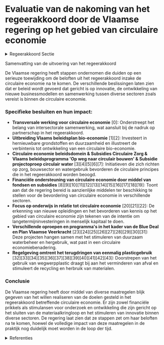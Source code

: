 # Evaluatie van de nakoming van het regeerakkoord door de Vlaamse regering op het gebied van circulaire economie

<details>
        <summary>Regeerakkoord Sectie </summary>
        <p>2.4.1 Visie We streven naar een maximale circulaire economie om zo beter in onze behoeften aan grondstoffen en water te kunnen voorzien en ons welzijn te maximaliseren met een kleinere ecolo-gische voetafdruk. We leggen daarbij sterk nadruk op partnerschap tussen bedrijven, kennisinstel-lingen, middenveld en overheden en bieden voldoende ruimte voor experimenten. Circulaire economie biedt onze bedrijven kansen voor innovatie via de ontwikkeling van nieuwe businessmodellen, producten die beter recycleer-baar, herbruikbaar en herstelbaar zijn, nieuwe partnerschappen onder meer voor uitwisseling van grondstoffen en energie, … Dit laat hen toe beter tegemoet te komen aan de behoeften van zowel hun klanten als de maatschappij en om het verschil te maken met (buitenlandse) concurrenten. </p>
        </details> 

Samenvatting van de uitvoering van het regeerakkoord

De Vlaamse regering heeft stappen ondernomen die duiden op een serieuze toewijding om de beloften uit het regeerakkoord inzake de circulaire economie na te komen. De verschillende beslissingen laten zien dat er beleid wordt gevoerd dat gericht is op innovatie, de ontwikkeling van nieuwe businessmodellen en samenwerking tussen diverse sectoren zoals vereist is binnen de circulaire economie.

### Specifieke besluiten en hun impact:

- **Transversale werking voor circulaire economie** \[0\]: Onderstreept het belang van intersectorale samenwerking, wat aansluit bij de nadruk op partnerschap in het regeerakkoord.
- **Uitbreiding Vlaams beleidsplan bio-economie** \[1\]\[2\]: Investeert in hernieuwbare grondstoffen en duurzaamheid en illustreert de verbintenis tot ontwikkeling van een circulaire bio-economie.
- **Circulaire economie beleidsdomein & Subsidies Circulaire Zorg & Vlaams beleidsprogramma 'Op weg naar circulair bouwen' & Subsidie projectoproep circulair water** \[3\]\[4\]\[5\]\[6\]\[7\]: Initiatieven die zich richten op zorg, bouwsector en watergebruik bevorderen de circulaire principes die in het regeerakkoord worden beoogd.
- **Financiële ondersteuning van circulaire economie door middel van fondsen en subsidies** \[8\]\[9\]\[10\]\[11\]\[12\]\[13\]\[14\]\[15\]\[16\]\[17\]\[18\]\[19\]: Toont aan dat de regering bereid is aanzienlijke middelen ter beschikking te stellen voor de bevordering van circulaire economie in verschillende sectoren.
- **Focus op onderwijs in relatie tot circulaire economie** \[20\]\[21\]\[22\]: De erkenning van nieuwe opleidingen en het bevorderen van kennis op het gebied van circulaire economie zijn tekenen van de intentie om langetermijninvesteringen in menselijk kapitaal te doen.
- **Verschillende oproepen en programma's in het kader van de Blue Deal en Plan Vlaamse Veerkracht** \[23\]\[24\]\[25\]\[26\]\[27\]\[28\]\[29\]\[30\]\[31\]: Deze projecten hangen samen met het stimuleren van duurzaam waterbeheer en hergebruik, wat past in een circulaire economiebenadering.
- **Regelgeving omtrent het terugdringen van eenmalig plasticgebruik** \[32\]\[33\]\[34\]\[35\]\[36\]\[37\]\[38\]\[39\]\[40\]\[41\]\[42\]\[43\]: Doorstrepen van het gebruik van wegwerpplastic draagt bij aan het verminderen van afval en stimuleert de recycling en herbruik van materialen.

### Conclusie

De Vlaamse regering heeft door middel van diverse maatregelen blijk gegeven van het willen realiseren van de doelen gesteld in het regeerakkoord betreffende circulaire economie. Er zijn zowel financiële prikkels als stimulansen voor onderzoek en ontwikkeling die zijn gericht op het sluiten van de materiaalkringloop en het stimuleren van innovatie binnen diverse sectoren. De regering laat zien dat ze stappen zet om haar beloften na te komen, hoewel de volledige impact van deze maatregelen in de praktijk nog duidelijk moet worden in de loop der tijd.

<details>
        <summary> Referenties</summary>
        **[\[0\]]** : **(2020-07-10)**  

**[\[1\]](https://beslissingenvlaamseregering.vlaanderen.be/?search=Plan%20Vlaamse%20Veerkracht%3A%20volgende%20stappen%20en%20uitbreiding%20van%20het%20Vlaams%20beleidsplan%20bio-economie&dateOption=select&startDate=2022-04-29T08%3A00%3A00Z&endDate=2022-04-29T08%3A00%3A00Z)** : **(2022-04-29)** Plan Vlaamse Veerkracht: volgende stappen en uitbreiding van het Vlaams beleidsplan bio-economie 

**[\[2\]](https://beslissingenvlaamseregering.vlaanderen.be/?search=Vlaams%20beleidsplan%20bio-economie&dateOption=select&startDate=2020-12-18T09%3A00%3A00Z&endDate=2020-12-18T09%3A00%3A00Z)** : **(2020-12-18)** Vlaams beleidsplan bio-economie 

**[\[3\]]** : **(2020-07-10)**  

**[\[4\]](https://beslissingenvlaamseregering.vlaanderen.be/?search=Subsidies%20gerichte%20oproep%20Circulaire%20Zorg%202023%20om%20het%20gebruik%20van%20herbruikbaar%20materiaal%20in%20de%20medische%20zorg%20te%20bevorderen&dateOption=select&startDate=2023-07-07T09%3A00%3A00Z&endDate=2023-07-07T09%3A00%3A00Z)** : **(2023-07-07)** Subsidies gerichte oproep Circulaire Zorg 2023 om het gebruik van herbruikbaar materiaal in de medische zorg te bevorderen 

**[\[5\]](https://beslissingenvlaamseregering.vlaanderen.be/?search=Vlaams%20beleidsprogramma%20%27Op%20weg%20naar%20circulair%20bouwen%202022-2030%27&dateOption=select&startDate=2022-04-29T08%3A00%3A00Z&endDate=2022-04-29T08%3A00%3A00Z)** : **(2022-04-29)** Vlaams beleidsprogramma 'Op weg naar circulair bouwen 2022-2030' 

**[\[6\]](https://beslissingenvlaamseregering.vlaanderen.be/?search=Subsidie%20projectoproep%20circulair%20water&dateOption=select&startDate=2023-03-31T08%3A00%3A00Z&endDate=2023-03-31T08%3A00%3A00Z)** : **(2023-03-31)** Subsidie projectoproep circulair water 

**[\[7\]](https://beslissingenvlaamseregering.vlaanderen.be/?search=Voortgang%2C%20evaluatie%20en%20vernieuwing%20dienstverlening%20ondernemerschap%20en%20innovatieversnelling%3A%20bestelling%204de%20werkjaar%20met%20aandacht%20voor%20een%20duurzame%20transformatie%20van%20de%20economie&dateOption=select&startDate=2023-03-24T09%3A00%3A00Z&endDate=2023-03-24T09%3A00%3A00Z)** : **(2023-03-24)** Voortgang, evaluatie en vernieuwing dienstverlening ondernemerschap en innovatieversnelling: bestelling 4de werkjaar met aandacht voor een duurzame transformatie van de economie 

**[\[8\]](https://beslissingenvlaamseregering.vlaanderen.be/?search=Vaststelling%20regels%20thematische%20oproep%20voor%20circulaire%20economie%20bij%20het%20Fonds%20Wetenschappelijk%20Onderzoek%20%28FWO%29&dateOption=select&startDate=2023-06-30T08%3A00%3A00Z&endDate=2023-06-30T08%3A00%3A00Z)** : **(2023-06-30)** Vaststelling regels thematische oproep voor circulaire economie bij het Fonds Wetenschappelijk Onderzoek (FWO) 

**[\[9\]](https://beslissingenvlaamseregering.vlaanderen.be/?search=Vaststelling%20regels%20thematische%20oproep%20voor%20circulaire%20economie%20bij%20het%20Fonds%20Wetenschappelijk%20Onderzoek%20%28FWO%29&dateOption=select&startDate=2023-05-12T08%3A00%3A00Z&endDate=2023-05-12T08%3A00%3A00Z)** : **(2023-05-12)** Vaststelling regels thematische oproep voor circulaire economie bij het Fonds Wetenschappelijk Onderzoek (FWO) 

**[\[10\]](https://beslissingenvlaamseregering.vlaanderen.be/?search=Plan%20Vlaamse%20Veerkracht%3A%20Steun%20aan%20projecten%20binnen%20de%20oproep%20Living%20Labs%20Circulaire%20Economie&dateOption=select&startDate=2022-11-10T07%3A00%3A00Z&endDate=2022-11-10T07%3A00%3A00Z)** : **(2022-11-10)** Plan Vlaamse Veerkracht: Steun aan projecten binnen de oproep Living Labs Circulaire Economie 

**[\[11\]](https://beslissingenvlaamseregering.vlaanderen.be/?search=Plan%20Vlaamse%20Veerkracht%3A%20Innovatieve%20Projecten%20Circulair%20Watergebruik&dateOption=select&startDate=2022-10-21T08%3A00%3A00Z&endDate=2022-10-21T08%3A00%3A00Z)** : **(2022-10-21)** Plan Vlaamse Veerkracht: Innovatieve Projecten Circulair Watergebruik 

**[\[12\]](https://beslissingenvlaamseregering.vlaanderen.be/?search=Erkenningsaanvraag%20Steunpunt%20voor%20Beleidsrelevant%20Onderzoek%20voor%20het%20thema%20%E2%80%98Circulaire%20Economie%E2%80%99%20%282022-2026%29&dateOption=select&startDate=2021-12-17T09%3A00%3A00Z&endDate=2021-12-17T09%3A00%3A00Z)** : **(2021-12-17)** Erkenningsaanvraag Steunpunt voor Beleidsrelevant Onderzoek voor het thema ‘Circulaire Economie’ (2022-2026) 

**[\[13\]](https://beslissingenvlaamseregering.vlaanderen.be/?search=Plan%20Vlaamse%20Veerkracht%3A%20Recyclagehub%20regels%20voor%20toekenning%20steun%20aan%20ondernemingen%20om%20materiaalkringlopen%20te%20sluiten&dateOption=select&startDate=2021-06-18T08%3A00%3A00Z&endDate=2021-06-18T08%3A00%3A00Z)** : **(2021-06-18)** Plan Vlaamse Veerkracht: Recyclagehub regels voor toekenning steun aan ondernemingen om materiaalkringlopen te sluiten 

**[\[14\]](https://beslissingenvlaamseregering.vlaanderen.be/?search=Beheersovereenkomst%20Steunpunt%20Circulaire%20Economie%20%28CE%20Center%29%202022-2026&dateOption=select&startDate=2022-02-04T09%3A00%3A00Z&endDate=2022-02-04T09%3A00%3A00Z)** : **(2022-02-04)** Beheersovereenkomst Steunpunt Circulaire Economie (CE Center) 2022-2026 

**[\[15\]](https://beslissingenvlaamseregering.vlaanderen.be/?search=Plan%20Vlaamse%20Veerkracht%3A%20Subsidie%20innovatieve%20projecten%20Circulair%20Watergebruik%20in%20kader%20van%20Blue%20Deal&dateOption=select&startDate=2022-11-18T09%3A00%3A00Z&endDate=2022-11-18T09%3A00%3A00Z)** : **(2022-11-18)** Plan Vlaamse Veerkracht: Subsidie innovatieve projecten Circulair Watergebruik in kader van Blue Deal 

**[\[16\]](https://beslissingenvlaamseregering.vlaanderen.be/?search=Vlaams%20actieplan%20%27Voedselverlies%20en%20biomassa%28rest%29stromen%20circulair%202021-2025%27&dateOption=select&startDate=2021-04-23T08%3A00%3A00Z&endDate=2021-04-23T08%3A00%3A00Z)** : **(2021-04-23)** Vlaams actieplan 'Voedselverlies en biomassa(rest)stromen circulair 2021-2025' 

**[\[17\]](https://beslissingenvlaamseregering.vlaanderen.be/?search=Plan%20Vlaamse%20Veerkracht%3A%20Steun%20aan%20ondernemingen%20om%20materiaalkringlopen%20te%20sluiten%20in%20kader%20van%20tweede%20oproep%20%27Recyclagehub%27&dateOption=select&startDate=2022-11-25T11%3A00%3A00Z&endDate=2022-11-25T11%3A00%3A00Z)** : **(2022-11-25)** Plan Vlaamse Veerkracht: Steun aan ondernemingen om materiaalkringlopen te sluiten in kader van tweede oproep 'Recyclagehub' 

**[\[18\]](https://beslissingenvlaamseregering.vlaanderen.be/?search=Subsidies%20Circulair%20Werk%28t%29%20%E2%80%93%20fase%202&dateOption=select&startDate=2021-09-03T10%3A00%3A00Z&endDate=2021-09-03T10%3A00%3A00Z)** : **(2021-09-03)** Subsidies Circulair Werk(t) – fase 2 

**[\[19\]](https://beslissingenvlaamseregering.vlaanderen.be/?search=Plan%20Vlaamse%20Veerkracht%3A%20bestedingskader%20middelen%20projectoproep%20%27Hergebruik%20Restwater%27&dateOption=select&startDate=2021-07-16T06%3A00%3A00Z&endDate=2021-07-16T06%3A00%3A00Z)** : **(2021-07-16)** Plan Vlaamse Veerkracht: bestedingskader middelen projectoproep 'Hergebruik Restwater' 

**[\[20\]](https://beslissingenvlaamseregering.vlaanderen.be/?search=Erkenning%20master%20bio-industri%C3%ABle%20wetenschappen%20UGent%3A%20circulaire%20bioprocestechnologie&dateOption=select&startDate=2020-05-15T08%3A00%3A00Z&endDate=2020-05-15T08%3A00%3A00Z)** : **(2020-05-15)** Erkenning master bio-industriële wetenschappen UGent: circulaire bioprocestechnologie 

**[\[21\]](https://beslissingenvlaamseregering.vlaanderen.be/?search=Macrodoelmatigheid%20van%20de%20opleiding%20bachelor%20in%20toegepaste%20circulaire%20economie%20en%20technologie%2C%20vestiging%20Diepenbeek%2C%20aangevraagd%20door%20UC%20Limburg&dateOption=select&startDate=2022-06-17T09%3A00%3A00Z&endDate=2022-06-17T09%3A00%3A00Z)** : **(2022-06-17)** Macrodoelmatigheid van de opleiding bachelor in toegepaste circulaire economie en technologie, vestiging Diepenbeek, aangevraagd door UC Limburg 

**[\[22\]](https://beslissingenvlaamseregering.vlaanderen.be/?search=Macrodoelmatigheid%20van%20de%20opleiding%20%27Bachelor%20in%20toegepaste%20circulaire%20economie%20en%20technologie%27%2C%20aangevraagd%20door%20UC%20Limburg%2C%20vestiging%20Diepenbeek%20&dateOption=select&startDate=2021-07-09T08%3A00%3A00Z&endDate=2021-07-09T08%3A00%3A00Z)** : **(2021-07-09)** Macrodoelmatigheid van de opleiding 'Bachelor in toegepaste circulaire economie en technologie', aangevraagd door UC Limburg, vestiging Diepenbeek  

**[\[23\]](https://beslissingenvlaamseregering.vlaanderen.be/?search=Plan%20Vlaamse%20Veerkracht%3A%20subsidies%20duurzaam%20watergebruik%20en%20overheidsopdracht%20studie%20naar%20%E2%80%98Groenblauwe%20business%20modellen%20voor%20landbouwers%E2%80%99&dateOption=select&startDate=2022-12-09T09%3A00%3A00Z&endDate=2022-12-09T09%3A00%3A00Z)** : **(2022-12-09)** Plan Vlaamse Veerkracht: subsidies duurzaam watergebruik en overheidsopdracht studie naar ‘Groenblauwe business modellen voor landbouwers’ 

**[\[24\]](https://beslissingenvlaamseregering.vlaanderen.be/?search=Thematische%20oproep%20bio-economie%20bij%20het%20Fonds%20Wetenschappelijk%20Onderzoek%20-%20Vlaanderen&dateOption=select&startDate=2021-04-30T08%3A00%3A00Z&endDate=2021-04-30T08%3A00%3A00Z)** : **(2021-04-30)** Thematische oproep bio-economie bij het Fonds Wetenschappelijk Onderzoek - Vlaanderen 

**[\[25\]](https://beslissingenvlaamseregering.vlaanderen.be/?search=Plan%20Vlaamse%20Veerkracht%3A%20Thematische%20oproep%20bio-economie%20bij%20het%20Fonds%20Wetenschappelijk%20Onderzoek%20-%20Vlaanderen&dateOption=select&startDate=2021-07-09T08%3A00%3A00Z&endDate=2021-07-09T08%3A00%3A00Z)** : **(2021-07-09)** Plan Vlaamse Veerkracht: Thematische oproep bio-economie bij het Fonds Wetenschappelijk Onderzoek - Vlaanderen 

**[\[26\]](https://beslissingenvlaamseregering.vlaanderen.be/?search=Langetermijnvisie%20Eindverwerking&dateOption=select&startDate=2020-12-18T09%3A00%3A00Z&endDate=2020-12-18T09%3A00%3A00Z)** : **(2020-12-18)** Langetermijnvisie Eindverwerking 

**[\[27\]](https://beslissingenvlaamseregering.vlaanderen.be/?search=Plan%20Vlaamse%20Veerkracht%3A%20dossiernummers%2025%20en%2027&dateOption=select&startDate=2021-05-28T08%3A00%3A00Z&endDate=2021-05-28T08%3A00%3A00Z)** : **(2021-05-28)** Plan Vlaamse Veerkracht: dossiernummers 25 en 27 

**[\[28\]](https://beslissingenvlaamseregering.vlaanderen.be/?search=Reservering%20VKF-middelen%20voor%20maatregel%20klimaatmitigatie%20in%20afvalsector%20en%20via%20circulaire%20economie&dateOption=select&startDate=2022-12-23T09%3A00%3A00Z&endDate=2022-12-23T09%3A00%3A00Z)** : **(2022-12-23)** Reservering VKF-middelen voor maatregel klimaatmitigatie in afvalsector en via circulaire economie 

**[\[29\]](https://beslissingenvlaamseregering.vlaanderen.be/?search=Plan%20Vlaamse%20Veerkracht%3A%20uitgaventoetsing%20%E2%80%98Duurzaam%20watergebruik%20en%20de%20organisatie%20van%20het%20waterlandschap%E2%80%99&dateOption=select&startDate=2022-12-09T09%3A00%3A00Z&endDate=2022-12-09T09%3A00%3A00Z)** : **(2022-12-09)** Plan Vlaamse Veerkracht: uitgaventoetsing ‘Duurzaam watergebruik en de organisatie van het waterlandschap’ 

**[\[30\]](https://beslissingenvlaamseregering.vlaanderen.be/?search=Plan%20Vlaamse%20Veerkracht%3A%20Subsidies%20projecten%20proeftuinen%20droogte&dateOption=select&startDate=2021-12-03T09%3A00%3A00Z&endDate=2021-12-03T09%3A00%3A00Z)** : **(2021-12-03)** Plan Vlaamse Veerkracht: Subsidies projecten proeftuinen droogte 

**[\[31\]](https://beslissingenvlaamseregering.vlaanderen.be/?search=Toekenning%20van%20strategische%20transformatiesteun%20aan%20SB%20Diest%20nv%20in%20Diest&dateOption=select&startDate=2020-06-05T08%3A00%3A00Z&endDate=2020-06-05T08%3A00%3A00Z)** : **(2020-06-05)** Toekenning van strategische transformatiesteun aan SB Diest nv in Diest 

**[\[32\]](https://beslissingenvlaamseregering.vlaanderen.be/?search=Omzetting%20Europese%20Richtlijn%20vermindering%20effecten%20bepaalde%20kunststofproducten%20op%20het%20milieu%3A%20wijzigingsbesluit&dateOption=select&startDate=2023-05-12T08%3A00%3A00Z&endDate=2023-05-12T08%3A00%3A00Z)** : **(2023-05-12)** Omzetting Europese Richtlijn vermindering effecten bepaalde kunststofproducten op het milieu: wijzigingsbesluit 

**[\[33\]](https://beslissingenvlaamseregering.vlaanderen.be/?search=Omzetting%20Europese%20Richtlijn%20vermindering%20effecten%20bepaalde%20kunststofproducten%20op%20het%20milieu%3A%20wijzigingsbesluit&dateOption=select&startDate=2023-02-10T09%3A00%3A00Z&endDate=2023-02-10T09%3A00%3A00Z)** : **(2023-02-10)** Omzetting Europese Richtlijn vermindering effecten bepaalde kunststofproducten op het milieu: wijzigingsbesluit 

**[\[34\]](https://beslissingenvlaamseregering.vlaanderen.be/?search=Uitvoeringsplan%20kunststoffen%202020-2025%20OVAM&dateOption=select&startDate=2020-02-21T09%3A00%3A00Z&endDate=2020-02-21T09%3A00%3A00Z)** : **(2020-02-21)** Uitvoeringsplan kunststoffen 2020-2025 OVAM 

**[\[35\]](https://beslissingenvlaamseregering.vlaanderen.be/?search=Omzetting%20van%20de%20gewijzigde%20Europese%20kaderrichtlijn%20afvalstoffen%3A%20wijzigingsdecreet&dateOption=select&startDate=2020-07-17T08%3A00%3A00Z&endDate=2020-07-17T08%3A00%3A00Z)** : **(2020-07-17)** Omzetting van de gewijzigde Europese kaderrichtlijn afvalstoffen: wijzigingsdecreet 

**[\[36\]](https://beslissingenvlaamseregering.vlaanderen.be/?search=Conceptnota%3A%20%E2%80%9Cvisie%20op%20CCUS%3A%20koolstof%20afvang%2C%20hergebruik%20en%20opslag%E2%80%9C&dateOption=select&startDate=2021-11-26T09%3A00%3A00Z&endDate=2021-11-26T09%3A00%3A00Z)** : **(2021-11-26)** Conceptnota: “visie op CCUS: koolstof afvang, hergebruik en opslag“ 

**[\[37\]](https://beslissingenvlaamseregering.vlaanderen.be/?search=Thematische%20oproep%20bio-economie%20bij%20het%20Fonds%20Wetenschappelijk%20Onderzoek%20-%20Vlaanderen&dateOption=select&startDate=2021-05-21T08%3A00%3A00Z&endDate=2021-05-21T08%3A00%3A00Z)** : **(2021-05-21)** Thematische oproep bio-economie bij het Fonds Wetenschappelijk Onderzoek - Vlaanderen 

**[\[38\]](https://beslissingenvlaamseregering.vlaanderen.be/?search=Oproep%20%E2%80%98Investeringen%20in%20een%20duurzame%20en%20groene%20mobiliteit%20in%20de%20sociale%20economie%E2%80%99&dateOption=select&startDate=2022-12-23T09%3A00%3A00Z&endDate=2022-12-23T09%3A00%3A00Z)** : **(2022-12-23)** Oproep ‘Investeringen in een duurzame en groene mobiliteit in de sociale economie’ 

**[\[39\]](https://beslissingenvlaamseregering.vlaanderen.be/?search=Omzetting%20gewijzigde%20Europese%20richtlijnen%20afvalstoffen%2C%20havenontvangstvoorzieningen%20voor%20afvalafgifte%20van%20schepen%20en%20vermindering%20effecten%20van%20bepaalde%20kunststofproducten%20op%20het%20milieu&dateOption=select&startDate=2020-12-18T09%3A00%3A00Z&endDate=2020-12-18T09%3A00%3A00Z)** : **(2020-12-18)** Omzetting gewijzigde Europese richtlijnen afvalstoffen, havenontvangstvoorzieningen voor afvalafgifte van schepen en vermindering effecten van bepaalde kunststofproducten op het milieu 

**[\[40\]](https://beslissingenvlaamseregering.vlaanderen.be/?search=Plan%20Vlaamse%20Veerkracht%3A%201%20miljoen%20strategische%20ecologiesteun%20aan%20Covestro%20nv%20in%20Antwerpen&dateOption=select&startDate=2022-12-16T09%3A00%3A00Z&endDate=2022-12-16T09%3A00%3A00Z)** : **(2022-12-16)** Plan Vlaamse Veerkracht: 1 miljoen strategische ecologiesteun aan Covestro nv in Antwerpen 

**[\[41\]](https://beslissingenvlaamseregering.vlaanderen.be/?search=Omzetting%20gewijzigde%20Europese%20richtlijnen%20afvalstoffen%2C%20havenontvangstvoorzieningen%20voor%20afvalafgifte%20van%20schepen%20en%20vermindering%20effecten%20van%20bepaalde%20kunststofproducten%20op%20het%20milieu&dateOption=select&startDate=2020-10-30T09%3A00%3A00Z&endDate=2020-10-30T09%3A00%3A00Z)** : **(2020-10-30)** Omzetting gewijzigde Europese richtlijnen afvalstoffen, havenontvangstvoorzieningen voor afvalafgifte van schepen en vermindering effecten van bepaalde kunststofproducten op het milieu 

**[\[42\]](https://beslissingenvlaamseregering.vlaanderen.be/?search=Omzetting%20Europese%20Richtlijn%20vermindering%20effecten%20bepaalde%20kunststofproducten%20op%20het%20milieu%3A%20wijzigingsbesluit&dateOption=select&startDate=2023-12-22T09%3A00%3A00Z&endDate=2023-12-22T09%3A00%3A00Z)** : **(2023-12-22)** Omzetting Europese Richtlijn vermindering effecten bepaalde kunststofproducten op het milieu: wijzigingsbesluit 

**[\[43\]](https://beslissingenvlaamseregering.vlaanderen.be/?search=Impact%20geografische%20omschrijving%20werkingsgebieden%20afvalintercommunales%20op%20effici%C3%ABntie%20logistiek%20huishoudelijk%20afval%20in%20Vlaanderen&dateOption=select&startDate=2023-10-06T08%3A00%3A00Z&endDate=2023-10-06T08%3A00%3A00Z)** : **(2023-10-06)** Impact geografische omschrijving werkingsgebieden afvalintercommunales op efficiëntie logistiek huishoudelijk afval in Vlaanderen 
        </details> 

